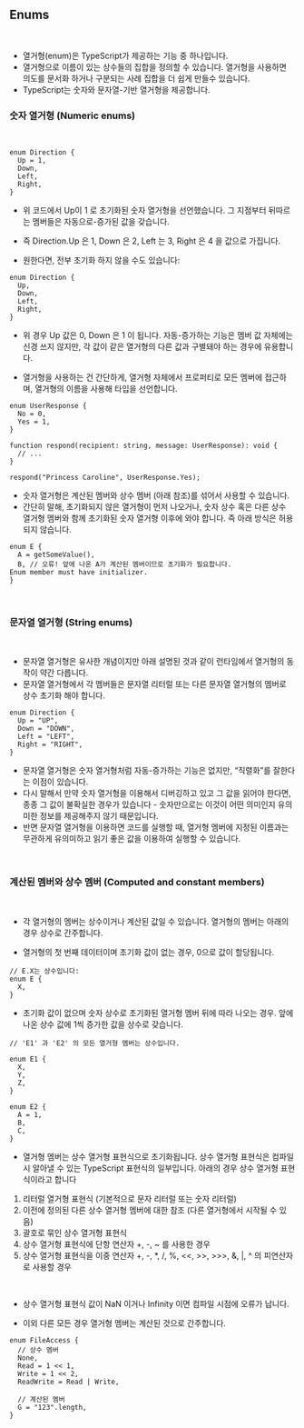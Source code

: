 ## Enums

<br />

- 열거형(enum)은 TypeScript가 제공하는 기능 중 하나입니다.
- 열거형으로 이름이 있는 상수들의 집합을 정의할 수 있습니다. 열거형을 사용하면 의도를 문서화 하거나 구분되는 사례 집합을 더 쉽게 만들수 있습니다.
- TypeScript는 숫자와 문자열-기반 열거형을 제공합니다.

### 숫자 열거형 (Numeric enums)

<br />

```
enum Direction {
  Up = 1,
  Down,
  Left,
  Right,
}
```

- 위 코드에서 Up이 1 로 초기화된 숫자 열거형을 선언했습니다. 그 지점부터 뒤따르는 멤버들은 자동으로-증가된 값을 갖습니다.
- 즉 Direction.Up 은 1, Down 은 2, Left 는 3, Right 은 4 을 값으로 가집니다.

- 원한다면, 전부 초기화 하지 않을 수도 있습니다:

```
enum Direction {
  Up,
  Down,
  Left,
  Right,
}
```

- 위 경우 Up 값은 0, Down 은 1 이 됩니다. 자동-증가하는 기능은 멤버 값 자체에는 신경 쓰지 않지만, 각 값이 같은 열거형의 다른 값과 구별돼야 하는 경우에 유용합니다.

- 열거형을 사용하는 건 간단하게, 열거형 자체에서 프로퍼티로 모든 멤버에 접근하며, 열거형의 이름을 사용해 타입을 선언합니다.

```
enum UserResponse {
  No = 0,
  Yes = 1,
}

function respond(recipient: string, message: UserResponse): void {
  // ...
}

respond("Princess Caroline", UserResponse.Yes);
```

- 숫자 열거형은 계산된 멤버와 상수 멤버 (아래 참조)를 섞어서 사용할 수 있습니다.
- 간단히 말해, 초기화되지 않은 열거형이 먼저 나오거나, 숫자 상수 혹은 다른 상수 열거형 멤버와 함께 초기화된 숫자 열거형 이후에 와야 합니다. 즉 아래 방식은 허용되지 않습니다.

```
enum E {
  A = getSomeValue(),
  B, // 오류! 앞에 나온 A가 계산된 멤버이므로 초기화가 필요합니다.
Enum member must have initializer.
}
```

<br />

### 문자열 열거형 (String enums)

<br />

- 문자열 열거형은 유사한 개념이지만 아래 설명된 것과 같이 런타임에서 열거형의 동작이 약간 다릅니다.
- 문자열 열거형에서 각 멤버들은 문자열 리터럴 또는 다른 문자열 열거형의 멤버로 상수 초기화 해야 합니다.

```
enum Direction {
  Up = "UP",
  Down = "DOWN",
  Left = "LEFT",
  Right = "RIGHT",
}
```

- 문자열 열거형은 숫자 열거형처럼 자동-증가하는 기능은 없지만, “직렬화”를 잘한다는 이점이 있습니다.
- 다시 말해서 만약 숫자 열거형을 이용해서 디버깅하고 있고 그 값을 읽어야 한다면, 종종 그 값이 불확실한 경우가 있습니다 - 숫자만으로는 이것이 어떤 의미인지 유의미한 정보를 제공해주지 않기 때문입니다.
- 반면 문자열 열거형을 이용하면 코드를 실행할 때, 열거형 멤버에 지정된 이름과는 무관하게 유의미하고 읽기 좋은 값을 이용하여 실행할 수 있습니다.

<br />

### 계산된 멤버와 상수 멤버 (Computed and constant members)

<br />

- 각 열거형의 멤버는 상수이거나 계산된 값일 수 있습니다. 열거형의 멤버는 아래의 경우 상수로 간주합니다.

- 열거형의 첫 번째 데이터이며 초기화 값이 없는 경우, 0으로 값이 할당됩니다.

```
// E.X는 상수입니다:
enum E {
  X,
}
```

- 초기화 값이 없으며 숫자 상수로 초기화된 열거형 멤버 뒤에 따라 나오는 경우. 앞에 나온 상수 값에 1씩 증가한 값을 상수로 갖습니다.

```
// 'E1' 과 'E2' 의 모든 열거형 멤버는 상수입니다.

enum E1 {
  X,
  Y,
  Z,
}

enum E2 {
  A = 1,
  B,
  C,
}
```

- 열거형 멤버는 상수 열거형 표현식으로 초기화됩니다. 상수 열거형 표현식은 컴파일 시 알아낼 수 있는 TypeScript 표현식의 일부입니다. 아래의 경우 상수 열거형 표현식이라고 합니다

1. 리터럴 열거형 표현식 (기본적으로 문자 리터럴 또는 숫자 리터럴)
2. 이전에 정의된 다른 상수 열거형 멤버에 대한 참조 (다른 열거형에서 시작될 수 있음)
3. 괄호로 묶인 상수 열거형 표현식
4. 상수 열거형 표현식에 단항 연산자 +, -, ~ 를 사용한 경우
5. 상수 열거형 표현식을 이중 연산자 +, -, \*, /, %, <<, >>, >>>, &, |, ^ 의 피연산자로 사용할 경우

<br />

- 상수 열거형 표현식 값이 NaN 이거나 Infinity 이면 컴파일 시점에 오류가 납니다.

- 이외 다른 모든 경우 열거형 멤버는 계산된 것으로 간주합니다.

```
enum FileAccess {
  // 상수 멤버
  None,
  Read = 1 << 1,
  Write = 1 << 2,
  ReadWrite = Read | Write,

  // 계산된 멤버
  G = "123".length,
}
```
